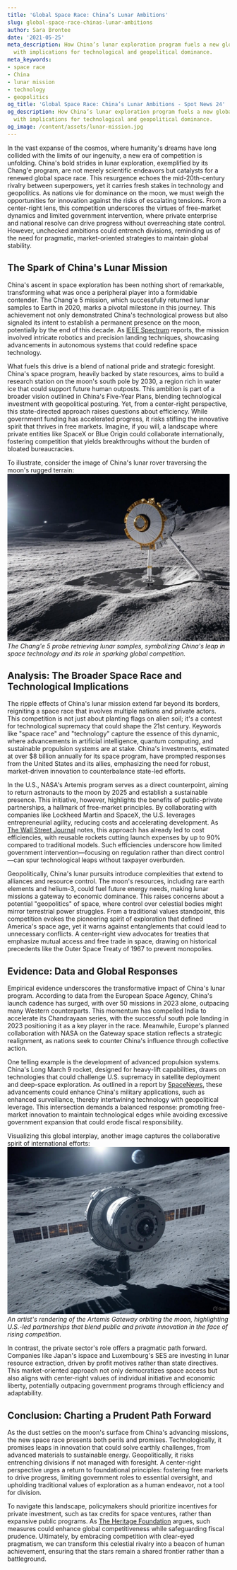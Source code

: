 ```yaml
---
title: 'Global Space Race: China’s Lunar Ambitions'
slug: global-space-race-chinas-lunar-ambitions
author: Sara Brontee
date: '2021-05-25'
meta_description: How China’s lunar exploration program fuels a new global space race,
  with implications for technological and geopolitical dominance.
meta_keywords:
- space race
- China
- lunar mission
- technology
- geopolitics
og_title: 'Global Space Race: China’s Lunar Ambitions - Spot News 24'
og_description: How China’s lunar exploration program fuels a new global space race,
  with implications for technological and geopolitical dominance.
og_image: /content/assets/lunar-mission.jpg
---
```


In the vast expanse of the cosmos, where humanity's dreams have long collided with the limits of our ingenuity, a new era of competition is unfolding. China's bold strides in lunar exploration, exemplified by its Chang'e program, are not merely scientific endeavors but catalysts for a renewed global space race. This resurgence echoes the mid-20th-century rivalry between superpowers, yet it carries fresh stakes in technology and geopolitics. As nations vie for dominance on the moon, we must weigh the opportunities for innovation against the risks of escalating tensions. From a center-right lens, this competition underscores the virtues of free-market dynamics and limited government intervention, where private enterprise and national resolve can drive progress without overreaching state control. However, unchecked ambitions could entrench divisions, reminding us of the need for pragmatic, market-oriented strategies to maintain global stability.

## The Spark of China's Lunar Mission

China's ascent in space exploration has been nothing short of remarkable, transforming what was once a peripheral player into a formidable contender. The Chang'e 5 mission, which successfully returned lunar samples to Earth in 2020, marks a pivotal milestone in this journey. This achievement not only demonstrated China's technological prowess but also signaled its intent to establish a permanent presence on the moon, potentially by the end of this decade. As [IEEE Spectrum](https://spectrum.ieee.org/china-chang-e-5-mission) reports, the mission involved intricate robotics and precision landing techniques, showcasing advancements in autonomous systems that could redefine space technology.

What fuels this drive is a blend of national pride and strategic foresight. China's space program, heavily backed by state resources, aims to build a research station on the moon's south pole by 2030, a region rich in water ice that could support future human outposts. This ambition is part of a broader vision outlined in China's Five-Year Plans, blending technological investment with geopolitical posturing. Yet, from a center-right perspective, this state-directed approach raises questions about efficiency. While government funding has accelerated progress, it risks stifling the innovative spirit that thrives in free markets. Imagine, if you will, a landscape where private entities like SpaceX or Blue Origin could collaborate internationally, fostering competition that yields breakthroughs without the burden of bloated bureaucracies.

To illustrate, consider the image of China's lunar rover traversing the moon's rugged terrain:  
![China's Chang'e 5 lunar sample return in action](content/assets/chang-e-5-sample-return.jpg)  
*The Chang'e 5 probe retrieving lunar samples, symbolizing China's leap in space technology and its role in sparking global competition.*

## Analysis: The Broader Space Race and Technological Implications

The ripple effects of China's lunar mission extend far beyond its borders, reigniting a space race that involves multiple nations and private actors. This competition is not just about planting flags on alien soil; it's a contest for technological supremacy that could shape the 21st century. Keywords like "space race" and "technology" capture the essence of this dynamic, where advancements in artificial intelligence, quantum computing, and sustainable propulsion systems are at stake. China's investments, estimated at over $8 billion annually for its space program, have prompted responses from the United States and its allies, emphasizing the need for robust, market-driven innovation to counterbalance state-led efforts.

In the U.S., NASA's Artemis program serves as a direct counterpoint, aiming to return astronauts to the moon by 2025 and establish a sustainable presence. This initiative, however, highlights the benefits of public-private partnerships, a hallmark of free-market principles. By collaborating with companies like Lockheed Martin and SpaceX, the U.S. leverages entrepreneurial agility, reducing costs and accelerating development. As [The Wall Street Journal](https://www.wsj.com/articles/global-space-race-china-us-competition-2023) notes, this approach has already led to cost efficiencies, with reusable rockets cutting launch expenses by up to 90% compared to traditional models. Such efficiencies underscore how limited government intervention—focusing on regulation rather than direct control—can spur technological leaps without taxpayer overburden.

Geopolitically, China's lunar pursuits introduce complexities that extend to alliances and resource control. The moon's resources, including rare earth elements and helium-3, could fuel future energy needs, making lunar missions a gateway to economic dominance. This raises concerns about a potential "geopolitics" of space, where control over celestial bodies might mirror terrestrial power struggles. From a traditional values standpoint, this competition evokes the pioneering spirit of exploration that defined America's space age, yet it warns against entanglements that could lead to unnecessary conflicts. A center-right view advocates for treaties that emphasize mutual access and free trade in space, drawing on historical precedents like the Outer Space Treaty of 1967 to prevent monopolies.

## Evidence: Data and Global Responses

Empirical evidence underscores the transformative impact of China's lunar program. According to data from the European Space Agency, China's launch cadence has surged, with over 50 missions in 2023 alone, outpacing many Western counterparts. This momentum has compelled India to accelerate its Chandrayaan series, with the successful south pole landing in 2023 positioning it as a key player in the race. Meanwhile, Europe's planned collaboration with NASA on the Gateway space station reflects a strategic realignment, as nations seek to counter China's influence through collective action.

One telling example is the development of advanced propulsion systems. China's Long March 9 rocket, designed for heavy-lift capabilities, draws on technologies that could challenge U.S. supremacy in satellite deployment and deep-space exploration. As outlined in a report by [SpaceNews](https://spacenews.com/china-lunar-program-geopolitical-implications), these advancements could enhance China's military applications, such as enhanced surveillance, thereby intertwining technology with geopolitical leverage. This intersection demands a balanced response: promoting free-market innovation to maintain technological edges while avoiding excessive government expansion that could erode fiscal responsibility.

Visualizing this global interplay, another image captures the collaborative spirit of international efforts:  
![NASA's Artemis lunar gateway concept](content/assets/artemis-gateway-concept.jpg)  
*An artist's rendering of the Artemis Gateway orbiting the moon, highlighting U.S.-led partnerships that blend public and private innovation in the face of rising competition.*

In contrast, the private sector's role offers a pragmatic path forward. Companies like Japan's ispace and Luxembourg's SES are investing in lunar resource extraction, driven by profit motives rather than state directives. This market-oriented approach not only democratizes space access but also aligns with center-right values of individual initiative and economic liberty, potentially outpacing government programs through efficiency and adaptability.

## Conclusion: Charting a Prudent Path Forward

As the dust settles on the moon's surface from China's advancing missions, the new space race presents both perils and promises. Technologically, it promises leaps in innovation that could solve earthly challenges, from advanced materials to sustainable energy. Geopolitically, it risks entrenching divisions if not managed with foresight. A center-right perspective urges a return to foundational principles: fostering free markets to drive progress, limiting government roles to essential oversight, and upholding traditional values of exploration as a human endeavor, not a tool for division.

To navigate this landscape, policymakers should prioritize incentives for private investment, such as tax credits for space ventures, rather than expansive public programs. As [The Heritage Foundation](https://www.heritage.org/space-exploration/report/new-space-race-implications-free-markets) argues, such measures could enhance global competitiveness while safeguarding fiscal prudence. Ultimately, by embracing competition with clear-eyed pragmatism, we can transform this celestial rivalry into a beacon of human achievement, ensuring that the stars remain a shared frontier rather than a battleground.

